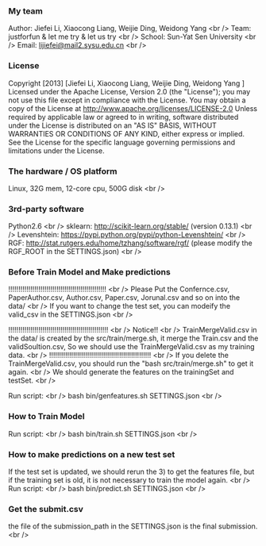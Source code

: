 ### My team
Author: Jiefei Li, Xiaocong Liang, Weijie Ding, Weidong Yang \<br /\> 
Team: justforfun & let me try & let us try \<br /\> 
School: Sun-Yat Sen University \<br /\> 
Email: lijiefei@mail2.sysu.edu.cn \<br /\> 

### License
Copyright [2013] [Jiefei Li, Xiaocong Liang, Weijie Ding, Weidong Yang ] Licensed under the Apache License, Version 2.0 (the "License"); you may not use this file except in compliance with the License. You may obtain a copy of the License at http://www.apache.org/licenses/LICENSE-2.0 Unless required by applicable law or agreed to in writing, software distributed under the License is distributed on an "AS IS" BASIS, WITHOUT WARRANTIES OR CONDITIONS OF ANY KIND, either express or implied. See the License for the specific language governing permissions and limitations under the License.

### The hardware / OS platform
Linux, 32G mem, 12-core cpu, 500G disk \<br /\> 

### 3rd-party software
Python2.6 \<br /\> 
sklearn: http://scikit-learn.org/stable/  (version 0.13.1) \<br /\> 
Levenshtein: https://pypi.python.org/pypi/python-Levenshtein/ \<br /\> 
RGF: http://stat.rutgers.edu/home/tzhang/software/rgf/ (please modify the RGF_ROOT in the SETTINGS.json) \<br /\> 



### Before Train Model and Make predictions
!!!!!!!!!!!!!!!!!!!!!!!!!!!!!!!!!!!!!!!!!!!!!!!!! \<br /\> 
Please Put the Confernce.csv, PaperAuthor.csv, Author.csv, Paper.csv, Jorunal.csv and so on into the data/ \<br /\> 
If you want to change the test set, you can modeify the valid_csv in the SETTINGS.json \<br /\> 

!!!!!!!!!!!!!!!!!!!!!!!!!!!!!!!!!!!!!!!!!!!!!!!!!! \<br /\> 
Notice!! \<br /\> 
TrainMergeValid.csv in the data/ is created by the src/train/merge.sh, it merge the Train.csv and the validSoultion.csv, So we should use the TrainMergeValid.csv as my training data. \<br /\> 
!!!!!!!!!!!!!!!!!!!!!!!!!!!!!!!!!!!!!!!!!!!!!!!!!!! \<br /\> 
If you delete the TrainMergeValid.csv, you should run the "bash src/train/merge.sh" to get it again. \<br /\> 
We should generate the features on the trainingSet and testSet. \<br /\> 

Run script: \<br /\> 
bash bin/genfeatures.sh SETTINGS.json \<br /\> 


### How to Train Model
Run script: \<br /\> 
bash bin/train.sh SETTINGS.json \<br /\> 

### How to make predictions on a new test set
If the test set is updated, we should rerun the 3) to get the features file, but if the training set is old, it is not necessary to train the model again. \<br /\> 
Run script: \<br /\> 
bash bin/predict.sh SETTINGS.json \<br /\> 

### Get the submit.csv
the file of the submission_path in the SETTINGS.json is the final submission.  \<br /\> 

